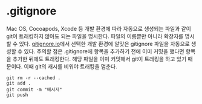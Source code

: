 # .gitignore

Mac OS, Cocoapods, Xcode 등 개발 환경에 따라 자동으로 생성되는 파일과 같이 git이 트래킹하지 않아도 되는 파일을 명시한다. 파일의 이름뿐만 아니라 확장자를 명시할 수 있다. [gitignore.io](https://www.toptal.com/developers/gitignore)에서 선택한 개발 환경에 알맞은 gitignore 파일을 자동으로 생성할 수 있다. 주의할 점은 .gitignore에 항목을 추가하기 전에 이미 커밋을 했다면 항목을 추가한 뒤에도 트래킹한다. 해당 파일을 이미 커밋해서 git이 트래킹을 하고 있기 때문이다. 이때 git의 캐시를 비워야 트래킹을 멈춘다.

```
git rm -r --cached .
git add .
git commit -m "메시지"
git push
```